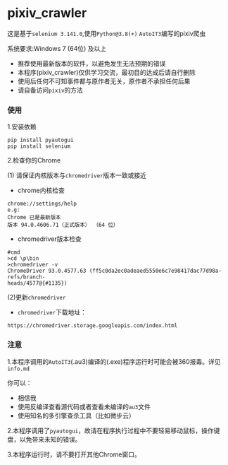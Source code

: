 # pixiv_crawler


这是基于`selenium 3.141.0`,使用`Python@3.8(+)` `AutoIT3`编写的pixiv爬虫 

系统要求:Windows 7 (64位) 及以上 

- 推荐使用最新版本的软件，以避免发生无法预期的错误 
- 本程序(pixiv_crawler)仅供学习交流，最初目的达成后请自行删除 
- 使用后任何不可知事件都与原作者无关，原作者不承担任何后果 
- 请自备访问`pixiv`的方法

### 使用

1.安装依赖
```
pip install pyautogui
pip install selenium
```
2.检查你的Chrome

(1) 请保证内核版本与`chromedriver`版本一致或接近
- chrome内核检查
```
chrome://settings/help
e.g:
Chrome 已是最新版本
版本 94.0.4606.71（正式版本） （64 位）
```
- chromedriver版本检查
```
#cmd
>cd \p\bin
>chromedriver -v
ChromeDriver 93.0.4577.63 (ff5c0da2ec0adeaed5550e6c7e98417dac77d98a-refs/branch-
heads/4577@{#1135})
```

(2)更新`chromedriver`
- `chromedriver`下载地址：
```
https://chromedriver.storage.googleapis.com/index.html
```

### 注意
1.本程序调用的`AutoIT3`(.au3)编译的(.exe)程序运行时可能会被360报毒。详见`info.md`

你可以：
- 相信我
- 使用反编译查看源代码或者查看未编译的`au3`文件
- 使用知名的多引擎查杀工具（比如微步云）

2.本程序调用了`pyautogui`，故请在程序执行过程中不要轻易移动鼠标，操作键盘，以免带来未知的错误。

3.本程序运行时，请不要打开其他Chrome窗口。
